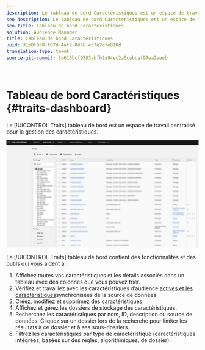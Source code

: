 ```yaml
---
description: Le tableau de bord Caractéristiques est un espace de travail centralisé pour la gestion des caractéristiques.
seo-description: Le tableau de bord Caractéristiques est un espace de travail centralisé pour la gestion des caractéristiques.
seo-title: Tableau de bord Caractéristiques
solution: Audience Manager
title: Tableau de bord Caractéristiques
uuid: 31b8f958-f67d-4af2-8d78-e37e2dfe810d
translation-type: tm+mt
source-git-commit: 8a616bcf9583abfb2a94ec2a0cabcaf97ea2aeeb

---
```



# Tableau de bord Caractéristiques {#traits-dashboard}

Le [!UICONTROL Traits] tableau de bord est un espace de travail centralisé pour la gestion des caractéristiques.

![](assets/traits-dashboard.png)

<!-- c_tb_dashboard.xml -->

Le [!UICONTROL Traits] tableau de bord contient des fonctionnalités et des outils qui vous aident à :

1. Affichez toutes vos caractéristiques et les détails associés dans un tableau avec des colonnes que vous pouvez trier.
1. Vérifiez et travaillez avec les caractéristiques d’audience [actives et les caractéristiques](../../features/traits/client-activity-synced-audience-traits.md)synchronisées de la source de données.
1. Créez, modifiez et supprimez des caractéristiques.
1. Affichez et gérez les dossiers de stockage des caractéristiques.
1. Recherchez les caractéristiques par nom, ID, description ou source de données. Cliquez sur un dossier lors de la recherche pour limiter les résultats à ce dossier et à ses sous-dossiers.
1. Filtrez les caractéristiques par type de caractéristique (caractéristiques intégrées, basées sur des règles, algorithmiques, de dossier).